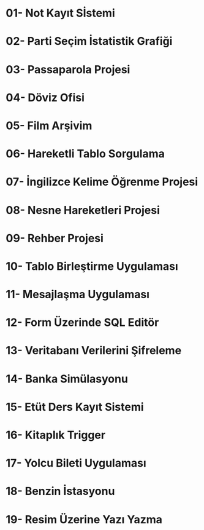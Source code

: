 # 01- Not Kayıt Sİstemi
 
 
 
# 02- Parti Seçim İstatistik Grafiği



# 03- Passaparola Projesi



# 04- Döviz Ofisi




# 05- Film Arşivim




# 06- Hareketli Tablo Sorgulama




# 07- İngilizce Kelime Öğrenme Projesi




# 08- Nesne Hareketleri Projesi




# 09- Rehber Projesi




# 10- Tablo Birleştirme Uygulaması




# 11- Mesajlaşma Uygulaması




# 12- Form Üzerinde SQL Editör




# 13- Veritabanı Verilerini Şifreleme




# 14- Banka Simülasyonu




# 15- Etüt Ders Kayıt Sistemi




# 16- Kitaplık Trigger




# 17- Yolcu Bileti Uygulaması





# 18- Benzin İstasyonu




# 19- Resim Üzerine Yazı Yazma
